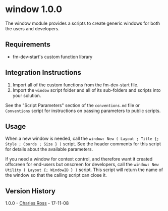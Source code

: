 window 1.0.0
============

The window module provides a scripts to create generic windows for both the users and developers.

Requirements
------------

- fm-dev-start's custom function library

Integration Instructions
------------------------

1. Import all of the custom functions from the fm-dev-start file.
2. Import the `window` script folder and all of its sub-folders and scripts into your solution.

See the "Script Parameters" section of the `conventions.md` file or `Conventions` script for instructions on passing
parameters to public scripts.

Usage
-----

When a new window is needed, call the `window: New ( Layout ; Title {; Style ; Coords ; Size } )` script. See the
header comments for this script for details about the available parameters.

If you need a window for context control, and therefore want it created offscreen for end-users but onscreen for
developers, call the `window: New Utility ( Layout {; WindowID } )` script. This script will return the name of
the window so that the calling script can close it.

Version History
---------------

1.0.0 - [Charles Ross][chuck] - 17-11-08

[chuck]: mailto:chivalry@mac.com
